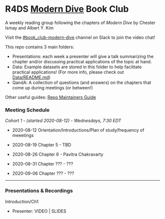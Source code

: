 # R4DS [Modern Dive](https://moderndive.com/) Book Club

A weekly reading group following the chapters of *Modern Dive* by Chester Ismay and Albert Y. Kim

Visit the [#book_club-modern-dive](https://r4ds.io/join) channel on Slack to join the video chat! 

This repo contains 3 main folders:

- Presentations: each week a presenter will give a talk summarizing the chapter and/or discussing practical applications of the topic at hand. 
- Data: Example datasets are stored in this folder to help facilitate practical applications! (For more info, please check out [Data/README.md](Data/README.md))
- QandA: A collection of questions (and answers) on the chapters that come up during meetings (or between!)

Other useful guides: [Repo Maintainers Guide](.guides/repo-maintainers.md)

### Meeting Schedule 

*Cohort 1 - (started 2020-08-12) - Wednesdays, 7:30 EDT*

- 2020-08-12 Orientation/Introductions/Plan of study/frequency of meeetings

- 2020-08-19 Chapter 5 - TBD
- 2020-08-26 Chapter 6 - Pavitra Chakravarty
- 2020-08-31 Chapter ??? - ???
- 2020-09-06 Chapter ??? - ???

</details>
<hr>


### Presentations & Recordings

Introduction/Ch1 

- Presenter: VIDEO | SLIDES


